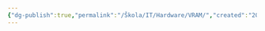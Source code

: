 ```yaml
---
{"dg-publish":true,"permalink":"/Škola/IT/Hardware/VRAM/","created":"2024-03-18T20:53:22.515+01:00","updated":"2024-03-13T18:14:40.323+01:00"}
---
```


